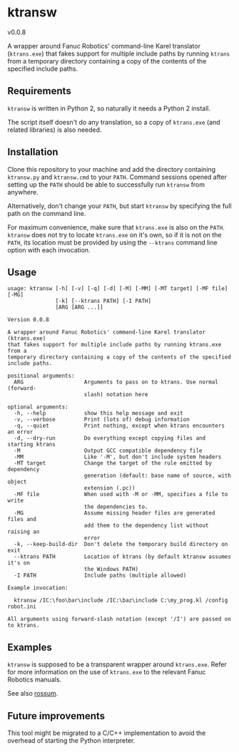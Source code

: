 # ktransw
v0.0.8

A wrapper around Fanuc Robotics' command-line Karel translator (`ktrans.exe`)
that fakes support for multiple include paths by running `ktrans` from a
temporary directory containing a copy of the contents of the specified include
paths.


## Requirements

`ktransw` is written in Python 2, so naturally it needs a Python 2 install.

The script itself doesn't do any translation, so a copy of `ktrans.exe` (and
related libraries) is also needed.


## Installation

Clone this repository to your machine and add the directory containing
`ktransw.py` and `ktransw.cmd` to your `PATH`. Command sessions opened after
setting up the `PATH` should be able to successfully run `ktransw` from
anywhere.

Alternatively, don't change your `PATH`, but start `ktransw` by specifying
the full path on the command line.

For maximum convenience, make sure that `ktrans.exe` is also on the `PATH`.
`ktransw` does not try to locate `ktrans.exe` on it's own, so if it is not
on the `PATH`, its location must be provided by using the `--ktrans` command
line option with each invocation.


## Usage

```
usage: ktransw [-h] [-v] [-q] [-d] [-M] [-MM] [-MT target] [-MF file] [-MG]
               [-k] [--ktrans PATH] [-I PATH]
               [ARG [ARG ...]]

Version 0.0.8

A wrapper around Fanuc Robotics' command-line Karel translator (ktrans.exe)
that fakes support for multiple include paths by running ktrans.exe from a
temporary directory containing a copy of the contents of the specified
include paths.

positional arguments:
  ARG                   Arguments to pass on to ktrans. Use normal (forward-
                        slash) notation here

optional arguments:
  -h, --help            show this help message and exit
  -v, --verbose         Print (lots of) debug information
  -q, --quiet           Print nothing, except when ktrans encounters an error
  -d, --dry-run         Do everything except copying files and starting ktrans
  -M                    Output GCC compatible dependency file
  -MM                   Like '-M', but don't include system headers
  -MT target            Change the target of the rule emitted by dependency
                        generation (default: base name of source, with object
                        extension (.pc))
  -MF file              When used with -M or -MM, specifies a file to write
                        the dependencies to.
  -MG                   Assume missing header files are generated files and
                        add them to the dependency list without raising an
                        error
  -k, --keep-build-dir  Don't delete the temporary build directory on exit
  --ktrans PATH         Location of ktrans (by default ktransw assumes it's on
                        the Windows PATH)
  -I PATH               Include paths (multiple allowed)

Example invocation:

  ktransw /IC:\foo\bar\include /IC:\baz\include C:\my_prog.kl /config robot.ini

All arguments using forward-slash notation (except '/I') are passed on
to ktrans.
```


## Examples

`ktransw` is supposed to be a transparent wrapper around `ktrans.exe`. Refer
for more information on the use of `ktrans.exe` to the relevant Fanuc Robotics
manuals.

See also [rossum][].


## Future improvements

This tool might be migrated to a C/C++ implementation to avoid the overhead of
starting the Python interpreter.



[rossum]: https://github.com/gavanderhoorn/rossum

